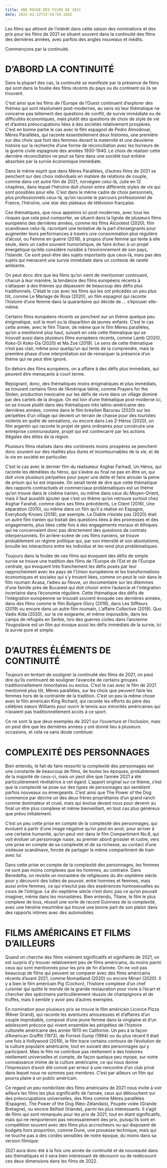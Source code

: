 ```yaml
---
title: UNE REVUE DES FILMS DE 2021
date: 2022-02-22T15:54:59.194Z
---
```

Les films qui attirent de l’intérêt dans cette saison des nominations et des prix pour les films de 2021 se situent souvent dans la continuité des films des dernières années, avec parfois des angles nouveaux et inédits.

Commençons par la continuité.

# D’ABORD LA CONTINUITÉ

Dans la plupart des cas, la continuité se manifeste par la présence de films qui sont dans la foulée des films récents du pays ou du continent où ils se trouvent.

C’est ainsi que les films de l’Europe de l’Ouest continuent d’explorer des thèmes qui sont résolument post-modernes, au sens où leur thématique ne concerne pas tellement des questions de conflit, de survie immédiate ou de difficultés économiques, mais plutôt des questions de choix de style de vie et d’autres préoccupations liées à des sociétés relativement prospères. C’est en bonne partie le cas avec le film espagnol de Pedro Almodovar, Mères Parallèles, qui raconte essentiellement deux histoires, une première sur des choix que font des femmes devant la maternité et une deuxième histoire sur la recherche d’une forme de réconciliation avec les horreurs de la guerre civile espagnole des années 1930-1940. Le choix de réaliser cette dernière  réconciliation ne peut se faire dans une société tout entière absorbée par la survie économique immédiate.

Dans le même esprit que dans Mères Parallèles, d’autres films de 2021 se penchent sur des choix individuels en matière de relations de couple, comme dans cet autre film de 2021,  norvégien celui-là, Julie en 12 chapitres, dans lequel l’héroïne doit choisir entre différents styles de vie qui sont possibles pour elle. C’est dans le même cadre de choix personnels, plus professionnels ceux-là, qu’on raconte le parcours professionnel de France, l’héroïne, une star des plateaux de télévision française.

Ces thématiques, que nous appelons ici post-modernes, avec tous les risques que cela peut comporter, se situent dans la lignée de plusieurs films européens des dernières années, comme les films Alcootest (2020), film scandinave celui-là, racontant une tentative de la part d’enseignants pour augmenter leurs performances à travers une consommation plus régulière d’alcool, ou Femme en guerre (2018), à propos d’une femme qui tente à elle seule, dans un cadre souvent humoristique, de faire échec à un projet énergétique qu’elle considère nuisible à l’environnement de son pays, l’Islande. Ce sont peut-être des sujets importants que ceux-là, mais pas des sujets qui menacent une survie immédiate dans un contexte de rareté ambiante.

On peut donc dire que les films qu’on vient de mentionner continuent, chacun à leur manière, la tendance des films européens récents à s’attaquer à des thèmes qui dépassent de beaucoup des défis plus traditionnels. C’était le cas avec les films qui les ont précédés un peu plus tôt, comme Le Mariage de Rosa (2020), un film espagnol qui raconte l’histoire d’une femme dans la quarantaine qui décide de … s’épouser elle-même.

Certains films européens récents se penchent sur un thème quelque peu énigmatique, soit la mort ou la disparition de jeunes enfants. C’est le cas cette année, avec le film Titane, de même que le film Mères parallèles, qu’on a mentionné plus haut, suivant en cela cette thématique qui se trouvait aussi dans plusieurs films européens récents, comme Lamb (2020), Koko-Di Koko-Da (2020) et Ma Zoé (2019).  Le sens de cette thématique n’est pas clair, même pour quelqu’un qui tente de la comprendre, mais la première phase d’une interprétation est de remarquer la présence d’un thème qui ne peut être ignoré.

En dehors des films européens, on a affaire à des défis plus immédiats, qui peuvent être menaçants à court terme.

Rejoignant, donc, des thématiques moins énigmatiques et plus immédiats, se trouvent certains films de l’Amérique latine, comme Prayers for the Stolen, production mexicaine sur les défis de vivre dans un village dominé par des cartels de la drogue. On est loin d’une thématique post-moderne ici, on se trouve plutôt dans des thématiques très latino-américaine des dernières années, comme dans le film brésilien Bacurau (2020) sur les péripéties d’un village qui devient un terrain de chasse pour des touristes violents en quête de sensations, ou encore  dans Les Z-Héros (2020), un film argentin qui raconte le projet de gens ordinaires pour construire une entreprise communautaire, projet qui est contrecarré par les actions illégales des élites de la région.

Plusieurs films réalisés dans des continents moins prospères se penchent donc souvent sur des réalités plus dures et incontournables de la vie, et de la vie en société en particulier.

C’est le cas avec le dernier film du réalisateur Asghar Farhadi, Un Héros, qui raconte les démêlées du héros, qui s’avère au final ne pas en être un, qui doit vivre plusieurs péripéties pour payer une dette et faire annuler la peine de prison qui lui est imposée. On serait tenté de dire que cette thématique des rapports contractuels et commerciaux problématiques est un thème qu’on trouve dans le cinéma iranien, ou même dans ceux du Moyen-Orient, mais il faut aussitôt ajouter que c’est un thème qu’on retrouve surtout chez Asghar Farahdi, comme dans ses films précédents, Le Client (2016), Une séparation (2010), ou même dans un film qu’il a réalisé en Espagne, Everybody Knows (2018), par exemple. Le Diable n’existe pas (2020) était un autre film iranien qui traitait des questions liées à des promesses et des engagements, plus liées cette fois à des engagements moraux et éthiques qui ne concernaient donc pas directement des questions de contrats interpersonnels. En arrière-scène de ces films iraniens, se trouve probablement un régime politique qui, par son intensité et son absolutisme, brouille les interactions entre les individus et les rend plus problématiques.

Toujours dans la foulée de ces films qui évoquent des défis de simple survie se trouve une tradition des films de l’Europe de l’Est et de l’Europe centrale, qui évoquent très franchement les défis posés par leur rapprochement avec les pays de l’Union européenne et les transformations économiques et sociales qui s’y trouent liées, comme on peut le voir dans le film roumain Acasa, l’adieu au fleuve, un documentaire sur les dilemmes d’une famille près de Bucarest qui doit choisir entre l’autarcie  et l’intégration incertaine dans l’économie régulière. Cette thématique des défis de l’intégration européenne se trouvait souvent évoquée ces dernières années, dans des films comme le film Bulgare Glory (2016), dans Les Siffleurs (2019) ou encore dans un autre film roumain, L’affaire Collective (2019). Quo Vadis Aïda (2020), sur la vie exigeante, et même impossible, dans les camps de réfugiés en Serbie, lors des guerres civiles dans l’ancienne Yougoslavie est un film qui évoque aussi les défis immédiats de la survie, ici la survie pure et simple. 

# D’AUTRES ÉLÉMENTS DE CONTINUITÉ

Toujours en tentant de souligner la continuité des films de 2021, on peut dire qu’ils continuent de souligner l’avancée de certains groupes traditionnellement minoritaires ou exclus. C’est le cas avec le film de 2021 mentionné plus tôt, Mères parallèles, sur les choix que peuvent faire les femmes hors de la contrainte de la tradition. C’est un peu la même chose avec le film américain King Richard, qui raconte les efforts du père des célèbres sœurs Williams pour ouvrir le tennis aux minorités américaines qui n’avaient pas traditionnellement accès à ce sport.

Ce ne sont là que deux exemples de 2021 sur l’ouverture et l’inclusion, mais on peut dire que les dernières années y ont donné lieu à plusieurs occasions, et cela va sans doute continuer.

# COMPLEXITÉ DES PERSONNAGES

Bien entendu, le fait de faire ressortir la complexité des personnages est une constante de beaucoup de films, de toutes les époques, probablement de la majorité de ceux-ci, mais on peut dire que l’année 2021 a été particulièrement révélatrice à cet égard. L’apport original sur ce thème, c’est que la complexité se pose sur des types de personnages qui semblent parfois nouveaux ou émergeants. C’est ainsi que The Power of the Dog commence par décrire un des deux frères propriétaires d’un grand ranch comme dominateur et cruel, mais qui évolue devant nous pour devenir au final un être plus complexe et même bienveillant, en tout cas plus généreux que prévu initialement.

C’est un peu cette prise en compte de la complexité des personnages, qui évoluent à partir d’une image négative qu’on peut en avoir, pour arriver à une certaine humanité, qu’on peut voir dans le film Compartiment No.6, qui voit évoluer un personnage russe, au premier abord grossier et rustre, vers une prise en compte de sa complexité et de sa richesse, au contact d’une visiteuse scandinave, forcée de partager le même compartiment de train avec lui.

Dans cette prise en compte de la complexité des personnages, les femmes ne sont pas moins complexes que les hommes, au contraire. Dans Benedetta, on revisite un monastère de religieuses du dix-septième siècle pour y découvrir des luttes de pouvoir, entre hommes et femmes, mais aussi entre femmes, ce qui n’exclut pas des expériences homosexuelles au cours de l’intrigue. Le dix-septième siècle n’est donc pas ce qu’on pouvait imaginer, même dans les monastères. Bien entendu, Titane, le film le plus complexe de tous, réussit une sorte de record Guinness de la complexité, avec une héroïne meurtrière qui trouve une bonne part de son plaisir dans des rapports intimes avec des automobiles. 

# FILMS AMÉRICAINS ET FILMS D’AILLEURS

Quand on cherche des films vraiment significatifs et signifiants de 2021, on est surpris d’y trouver relativement peu de films américains, du moins parmi ceux qui sont mentionnés pour les prix de fin d’année. On ne voit pas beaucoup de films qui peuvent se comparer avec des films américains récents d’avant 2021, comme Nomadland (2020) ou encore Minari (2020). Il y a bien le film américain Pig (Cochon), l’histoire complexe d’un chef cuisinier qui quitte le monde de la grande restauration pour vivre à l’écart et chercher des spécimens particulièrement réussis de champignons et de truffes, mais il semble y avoir peu d’autres exemples.

En nomination pour plusieurs prix se trouve le film américain  Licorice Pizza (Rêver Grand), qui raconte les aventures amoureuses et d’affaires d’un couple improbable, composé d’une jeune femme dans la vingtaine et d’un adolescent précoce qui vivent ensemble les péripéties de l’histoire culturelle américaine des année 1970 en Californie. Un peu à la façon d’American Graffiti (1973), de Forrest Gump (1994) ou du plus récent Il était une fois à Hollywood (2019), le film trace certains contours de l’évolution de la culture populaire américaine, tout en suivant des personnages qui y participent. Mais le film ne contribue pas réellement à des histoires réellement universelles et compte, de façon quelque peu myope, sur notre connaissance intime de la culture américaine, ce qui nous donne l’Impression d’avoir été convié par erreur à une rencontre d’un club privé dans lequel nous ne sommes pas membres. C’est par ailleurs un film qui pourra plaire à un public américain.

Ce regard un peu nombriliste des films américains de 2021 nous invite à voir ailleurs les films les plus significatifs de l’année, ceux qui débouchent sur des préoccupations universelles, des films comme Mères parallèles (Espagne), The Power of the Dog (Néo-Zélandais), Poupée volée (Grande Bretagne), ou encore Belfast (Irlande), parmi les plus intéressants. Il s’agit de films qui sont remarqués pour les prix de 2021, tout en étant significatifs, mais qui ne remporteront pas nécessairement des prix, puisqu’ils sont en compétition souvent avec des films plus accrocheurs ou qui disposent de budgets hors proportion, comme Dune, une prouesse technique, mais qui ne touche pas à des cordes sensibles de notre époque, du moins dans sa version filmique. 

2021 aura donc été à la fois une année de continuité et de nouveauté dans ses thématiques et il sera bien intéressant de découvrir ou de redécouvrir ces deux dimensions dans les films de 2022.
